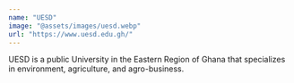 ```yaml
---
name: "UESD"
image: "@assets/images/uesd.webp"
url: "https://www.uesd.edu.gh/"
---
```


UESD is a public University in the Eastern Region of Ghana that specializes in environment, agriculture, and agro-business.
